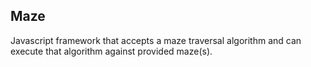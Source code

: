 ## Maze

Javascript framework that accepts a maze traversal algorithm and can execute
that algorithm against provided maze(s).

